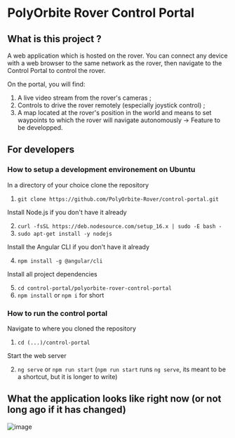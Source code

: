 # PolyOrbite Rover Control Portal

## What is this project ?
A web application which is hosted on the rover. You can connect any device with a web browser to the same network as the rover, then navigate to the Control Portal to control the rover.

On the portal, you will find:
1. A live video stream from the rover's cameras ;
2. Controls to drive the rover remotely (especially joystick control) ;
3. A map located at the rover's position in the world and means to set waypoints to which the rover will navigate autonomously -> Feature to be developped.

## For developers

### How to setup a development environement on Ubuntu

In a directory of your choice clone the repository

1. `git clone https://github.com/PolyOrbite-Rover/control-portal.git`

Install Node.js if you don't have it already

2. `curl -fsSL https://deb.nodesource.com/setup_16.x | sudo -E bash -`
3. `sudo apt-get install -y nodejs`

Install the Angular CLI if you don't have it already

4. `npm install -g @angular/cli`

Install all project dependencies

5. `cd control-portal/polyorbite-rover-control-portal`
6. `npm install` or `npm i` for short

### How to run the control portal

Navigate to where you cloned the repository

1. `cd (...)/control-portal`

Start the web server

2. `ng serve` or `npm run start` (`npm run start` runs `ng serve`, its meant to be a shortcut, but it is longer to write)

## What the application looks like right now (or not long ago if it has changed)
![image](https://user-images.githubusercontent.com/5231337/121796057-2d6c8200-cbe4-11eb-9e9a-bea142a39d41.png)
